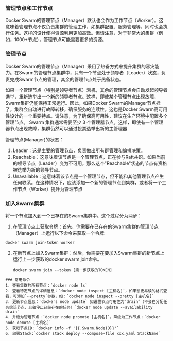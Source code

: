 ### 管理节点和工作节点
Docker Swarm的管理节点（Manager）默认也会作为工作节点（Worker）。这意味着管理节点不仅负责集群的管理工作，如集群配置、服务管理等，同时也会执行任务。这样的设计使得资源利用更加高效。但请注意，对于非常大的集群（例如，1000+节点），管理节点可能需要更多的资源。
### 管理节点
Docker Swarm的管理节点（Manager）采用了热备方式来提升集群的容灾能力。在Swarm的管理节点集群中，只有一个节点处于领导者（Leader）状态，负责完成Swarm节点的管理，其余的管理节点处于热备状态。

如果一个管理节点（特别是领导者节点）宕机，其余的管理节点会自动发起领导者选举，重新选举出一个新的领导者节点。这样，即使某个管理节点出现故障，Swarm集群仍能保持正常运行。因此，如果Docker Swarm的Manager节点挂了，集群会自动进行故障转移，确保服务的连续性。这也是Docker Swarm高可用性设计的一个重要特点。请注意，为了确保高可用性，建议在生产环境中配置多个管理节点。
Swarm 集群通常需要至少 3 个管理器节点。这样，即使有一个管理器节点出现故障，集群仍然可以通过投票选举出新的主管理器

管理节点(Manager)的状态：
1. Leader：这是主要的管理节点，负责做出所有群管理和编排决策。
2. Reachable：这意味着该节点是一个管理节点，正在参与Raft共识。如果当前的领导节点（Leader）变为不可用，那么这个"Reachable"状态的节点有资格被选举为新的领导节点。
3. Unavailable：这意味着该节点是一个管理节点，但不能和其他管理节点产生任何联系。在这种情况下，应该添加一个新的管理节点到集群，或者将一个工作节点（Worker）提升为管理节点

### 加入Swarm集群
将一个节点加入到一个已存在的Swarm集群中。这个过程分为两步：
1. 在管理节点上获取令牌：首先，你需要在已存在的Swarm集群的管理节点（Manager）上运行以下命令来获取一个令牌:
``` shell
docker swarm join-token worker
```
2. 在新节点上加入Swarm集群：然后，你需要在要加入Swarm集群的新节点上运行上一步获取的docker swarm join命令。
   ``` shell
   docker swarm join --token [第一步获取的TOKEN]
```
### 常用命令
1. 查看集群的所有节点：`docker node ls`
2. 查看特定节点的详细信息：`docker node inspect [主机名]`，如果想更易读的格式查看，可添加`--pretty`参数，如：`docker node inspect --pretty [主机名]`
3. 更新节点信息：`dockers node update` 如设置节点可用性为“drain”（不会在分配任务给该节点，且会停止已经存在的任务）`docker node update --availability drain`
4. 升级为管理节点：`docker node promote [主机名]`，降级为工作节点：`docker node demote [主机名]`
5. 获取节点ID：`docker info -f '{{.Swarm.NodeID}}'`
6. 部署Stack:`docker stack deploy --compose-file xxx.yaml StackName`